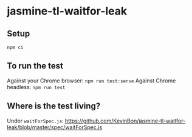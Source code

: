 # jasmine-tl-waitfor-leak

## Setup

```
npm ci
```

## To run the test

Against your Chrome browser: `npm run test:serve`
Against Chrome headless: `npm run test`

## Where is the test living?

Under `waitForSpec.js`: https://github.com/KevinBon/jasmine-tl-waitfor-leak/blob/master/spec/waitForSpec.js
